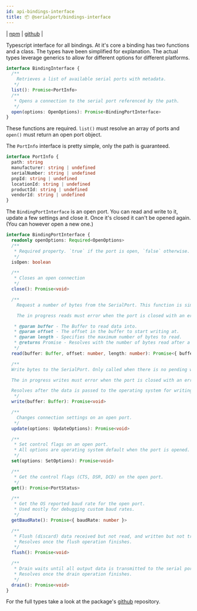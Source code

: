 ```yaml
---
id: api-bindings-interface
title: 📦 @serialport/bindings-interface
---
```


| [npm](https://www.npmjs.com/package/@serialport/bindings-interface) | [github](https://github.com/serialport/bindings-interface) |

Typescript interface for all bindings. At it's core a binding has two functions and a class. The types have been simplified for explanation. The actual types leverage generics to allow for different options for different platforms.

```ts
interface BindingInterface {
  /**
    Retrieves a list of available serial ports with metadata.
   */
  list(): Promise<PortInfo>
  /**
   * Opens a connection to the serial port referenced by the path.
   */
  open(options: OpenOptions): Promise<BindingPortInterface>
}

```

These functions are required. `list()` must resolve an array of ports and `open()` must return an open port object.

The `PortInfo` interface is pretty simple, only the path is guaranteed.

```ts
interface PortInfo {
  path: string
  manufacturer: string | undefined
  serialNumber: string | undefined
  pnpId: string | undefined
  locationId: string | undefined
  productId: string | undefined
  vendorId: string | undefined
}
```

The `BindingPortInterface` is an open port. You can read and write to it, update a few settings and close it. Once it's closed it can't be opened again. (You can however open a new one.)

```ts
interface BindingPortInterface {
  readonly openOptions: Required<OpenOptions>
  /**
   * Required property. `true` if the port is open, `false` otherwise. Should be read-only.
   */
  isOpen: boolean

  /**
   * Closes an open connection
   */
  close(): Promise<void>

  /**
    Request a number of bytes from the SerialPort. This function is similar to Node's [`fs.read`](http://nodejs.org/api/fs.html#fs_fs_read_fd_buffer_offset_length_position_callback) as it will attempt to read up to `length` number of bytes. This function has a guarantee that it will always return at least one byte. This leverages os specific polling or async reads so you don't have to.

    The in progress reads must error when the port is closed with an error object that has the property `canceled` equal to `true`. Any other error will cause a disconnection.

   * @param buffer - The Buffer to read data into.
   * @param offset - The offset in the buffer to start writing at.
   * @param length - Specifies the maximum number of bytes to read.
   * @returns Promise - Resolves with the number of bytes read after a read operation.
   */
  read(buffer: Buffer, offset: number, length: number): Promise<{ buffer: Buffer; bytesRead: number }>

  /**
  Write bytes to the SerialPort. Only called when there is no pending write operation.

  The in progress writes must error when the port is closed with an error object that has the property `canceled` equal to `true`. Any other error will cause a disconnection.

  Resolves after the data is passed to the operating system for writing.
   */
  write(buffer: Buffer): Promise<void>

  /**
    Changes connection settings on an open port.
   */
  update(options: UpdateOptions): Promise<void>

  /**
   * Set control flags on an open port.
   * All options are operating system default when the port is opened. Every flag is set on each call to the provided or default values.
   */
  set(options: SetOptions): Promise<void>

  /**
   * Get the control flags (CTS, DSR, DCD) on the open port.
   */
  get(): Promise<PortStatus>

  /**
   * Get the OS reported baud rate for the open port.
   * Used mostly for debugging custom baud rates.
   */
  getBaudRate(): Promise<{ baudRate: number }>

  /**
   * Flush (discard) data received but not read, and written but not transmitted.
   * Resolves once the flush operation finishes.
   */
  flush(): Promise<void>

  /**
   * Drain waits until all output data is transmitted to the serial port. An in progress write should be completed before this returns.
   * Resolves once the drain operation finishes.
   */
  drain(): Promise<void>
}
```

For the full types take a look at the package's [github](https://github.com/serialport/bindings-interface) repository.
